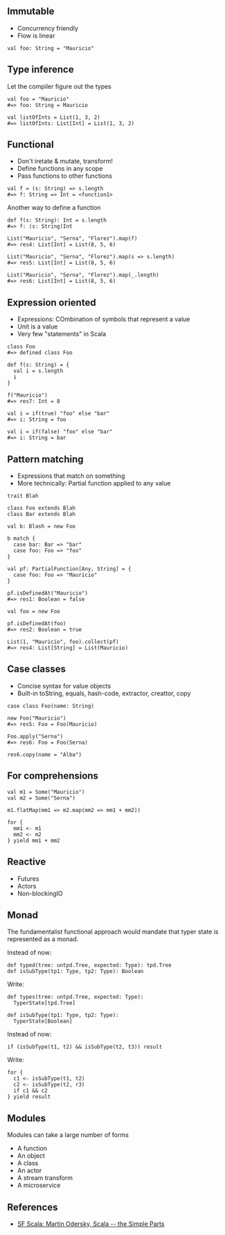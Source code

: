 ## Immutable

- Concurrency friendly
- Flow is linear

```
val foo: String = "Mauricio"
```

## Type inference

Let the compiler figure out the types

```
val foo = "Mauricio"
#=> foo: String = Mauricio

val listOfInts = List(1, 3, 2)
#=> listOfInts: List[Int] = List(1, 3, 2)
```

## Functional

- Don't iretate & mutate, transform!
- Define functions in any scope
- Pass functions to other functions

```
val f = (s: String) => s.length
#=> f: String => Int = <function1>

```

Another way to define a function

```
def f(s: String): Int = s.length
#=> f: (s: String)Int

List("Mauricio", "Serna", "Florez").map(f)
#=> res4: List[Int] = List(8, 5, 6)

List("Mauricio", "Serna", "Florez").map(s => s.length)
#=> res5: List[Int] = List(8, 5, 6)

List("Mauricio", "Serna", "Florez").map(_.length)
#=> res6: List[Int] = List(8, 5, 6)
```

## Expression oriented

- Expressions: COmbination of symbols that represent a value
- Unit is a value
- Very few "statements" in Scala

```
class Foo
#=> defined class Foo

def f(s: String) = {
  val i = s.length
  i
}

f("Mauricio")
#=> res7: Int = 8

val i = if(true) "foo" else "bar"
#=> i: String = foo

val i = if(false) "foo" else "bar"
#=> i: String = bar
```

## Pattern matching

- Expressions that match on something
- More technically: Partial function applied to any value

```
trait Blah

class Foo extends Blah
class Bar extends Blah

val b: Blash = new Foo

b match {
  case bar: Bar => "bar"
  case foo: Foo => "foo"
}

val pf: PartialFunction[Any, String] = {
  case foo: Foo => "Mauricio"
}

pf.isDefinedAt("Mauricio")
#=> res1: Boolean = false

val foo = new Foo

pf.isDefinedAt(foo)
#=> res2: Boolean = true

List(1, "Mauricio", foo).collect(pf)
#=> res4: List[String] = List(Mauricio)
```

## Case classes

- Concise syntax for value objects
- Built-in toString, equals, hash-code, extractor, creattor, copy

```
case class Foo(name: String)

new Foo("Mauricio")
#=> res5: Foo = Foo(Mauricio)

Foo.apply("Serna")
#=> res6: Foo = Foo(Serna)

res6.copy(name = "Alba")
```

## For comprehensions

```
val m1 = Some("Mauricio")
val m2 = Some("Serna")

m1.flatMap(mm1 => m2.map(mm2 => mm1 + mm2))

for {
  mm1 <- m1
  mm2 <- m2
} yield mm1 + mm2
```

## Reactive

- Futures
- Actors
- Non-blockingIO

## Monad

The fundamentalist functional approach would mandate that typer state is represented as a monad.

Instead of now:

```
def typed(tree: untpd.Tree, expected: Type): tpd.Tree
def isSubType(tp1: Type, tp2: Type): Boolean
```

Write:

```
def types(tree: untpd.Tree, expected: Type):
  TyperState[tpd.Tree]

def isSubType(tp1: Type, tp2: Type):
  TyperState[Boolean]

```

Instead of now:

```
if (isSubType(t1, t2) && isSubType(t2, t3)) result
```

Write:

```
for {
  c1 <- isSubType(t1, t2)
  c2 <- isSubType(t2, r3)
  if c1 && c2
} yield result
```

## Modules

Modules can take a large number of forms

- A function
- An object
- A class
- An actor
- A stream transform
- A microservice

## References

- [SF Scala: Martin Odersky, Scala -- the Simple Parts](https://www.youtube.com/watch?v=ecekSCX3B4Q)
